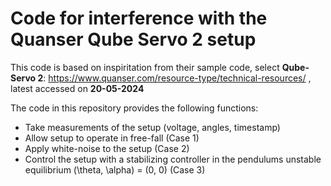 # Code for interference with the Quanser Qube Servo 2 setup
This code is based on inspiritation from their sample code, select **Qube-Servo 2**: https://www.quanser.com/resource-type/technical-resources/ , latest accessed on **20-05-2024**

The code in this repository provides the following functions:
- Take measurements of the setup (voltage, angles, timestamp)
- Allow setup to operate in free-fall (Case 1)
- Apply white-noise to the setup (Case 2)
- Control the setup with a stabilizing controller in the pendulums unstable equilibrium (\theta, \alpha) = (0, 0) (Case 3)



